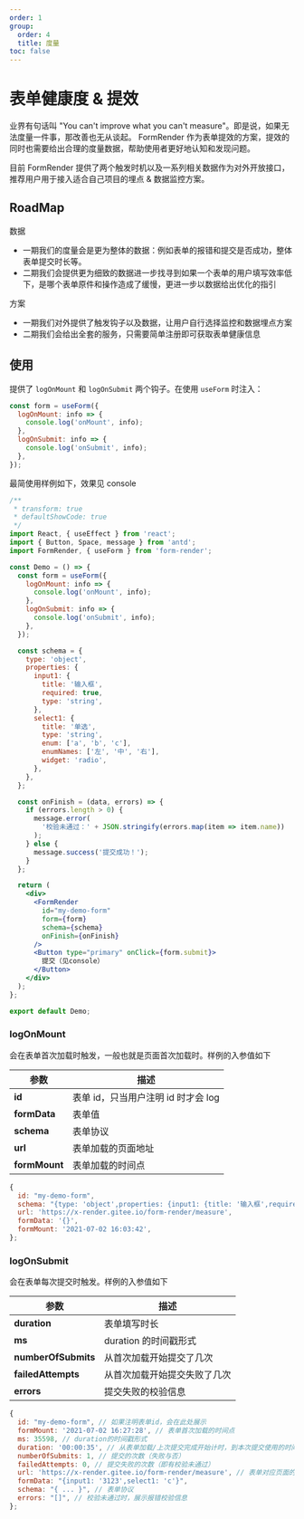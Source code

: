 ```yaml
---
order: 1
group:
  order: 4
  title: 度量
toc: false
---
```


# 表单健康度 & 提效

业界有句话叫 "You can't improve what you can't measure"。即是说，如果无法度量一件事，那改善也无从谈起。 FormRender 作为表单提效的方案，提效的同时也需要给出合理的度量数据，帮助使用者更好地认知和发现问题。

目前 FormRender 提供了两个触发时机以及一系列相关数据作为对外开放接口，推荐用户用于接入适合自己项目的埋点 & 数据监控方案。

## RoadMap

数据

- 一期我们的度量会是更为整体的数据：例如表单的报错和提交是否成功，整体表单提交时长等。
- 二期我们会提供更为细致的数据进一步找寻到如果一个表单的用户填写效率低下，是哪个表单原件和操作造成了缓慢，更进一步以数据给出优化的指引

方案

- 一期我们对外提供了触发钩子以及数据，让用户自行选择监控和数据埋点方案
- 二期我们会给出全套的服务，只需要简单注册即可获取表单健康信息

## 使用

提供了 `logOnMount` 和 `logOnSubmit` 两个钩子。在使用 `useForm` 时注入：

```js
const form = useForm({
  logOnMount: info => {
    console.log('onMount', info);
  },
  logOnSubmit: info => {
    console.log('onSubmit', info);
  },
});
```

最简使用样例如下，效果见 console

```jsx
/**
 * transform: true
 * defaultShowCode: true
 */
import React, { useEffect } from 'react';
import { Button, Space, message } from 'antd';
import FormRender, { useForm } from 'form-render';

const Demo = () => {
  const form = useForm({
    logOnMount: info => {
      console.log('onMount', info);
    },
    logOnSubmit: info => {
      console.log('onSubmit', info);
    },
  });

  const schema = {
    type: 'object',
    properties: {
      input1: {
        title: '输入框',
        required: true,
        type: 'string',
      },
      select1: {
        title: '单选',
        type: 'string',
        enum: ['a', 'b', 'c'],
        enumNames: ['左', '中', '右'],
        widget: 'radio',
      },
    },
  };

  const onFinish = (data, errors) => {
    if (errors.length > 0) {
      message.error(
        '校验未通过：' + JSON.stringify(errors.map(item => item.name))
      );
    } else {
      message.success('提交成功！');
    }
  };

  return (
    <div>
      <FormRender
        id="my-demo-form"
        form={form}
        schema={schema}
        onFinish={onFinish}
      />
      <Button type="primary" onClick={form.submit}>
        提交（见console）
      </Button>
    </div>
  );
};

export default Demo;
```

### logOnMount

会在表单首次加载时触发，一般也就是页面首次加载时。样例的入参值如下

| 参数          | 描述                                |
| ------------- | ----------------------------------- |
| **id**        | 表单 id，只当用户注明 id 时才会 log |
| **formData**  | 表单值                              |
| **schema**    | 表单协议                            |
| **url**       | 表单加载的页面地址                  |
| **formMount** | 表单加载的时间点                    |

```js
{
  id: "my-demo-form",
  schema: "{type: 'object',properties: {input1: {title: '输入框',required: true,type: 'string'},select1:{title: '单选',... }",
  url: 'https://x-render.gitee.io/form-render/measure',
  formData: '{}',
  formMount: '2021-07-02 16:03:42',
};
```

### logOnSubmit

会在表单每次提交时触发。样例的入参值如下

| 参数                | 描述                         |
| ------------------- | ---------------------------- |
| **duration**        | 表单填写时长                 |
| **ms**              | duration 的时间戳形式        |
| **numberOfSubmits** | 从首次加载开始提交了几次     |
| **failedAttempts**  | 从首次加载开始提交失败了几次 |
| **errors**          | 提交失败的校验信息           |

```js
{
  id: "my-demo-form", // 如果注明表单id，会在此处展示
  formMount: '2021-07-02 16:27:28', // 表单首次加载的时间点
  ms: 35598, // duration的时间戳形式
  duration: '00:00:35', // 从表单加载/上次提交完成开始计时，到本次提交使用的时间
  numberOfSubmits: 1, // 提交的次数（失败与否）
  failedAttempts: 0, // 提交失败的次数（即有校验未通过）
  url: 'https://x-render.gitee.io/form-render/measure', // 表单对应页面的url
  formData: "{input1: '3123',select1: 'c'}",
  schema: "{ ... }", // 表单协议
  errors: "[]", // 校验未通过时，展示报错校验信息
};
```
